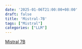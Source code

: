 ```yaml
---
date: '2025-01-06T21:00:00+08:00'
draft: false
title: 'Mistral-7B'
tags: ["Mistral"]
categories: ["LLM"]
---
```


[Mistral 7B](https://xves6ft58q.feishu.cn/docx/ARqtdDNoPoCcgtxRH3hckcJ6nIg?from=from_copylink)
